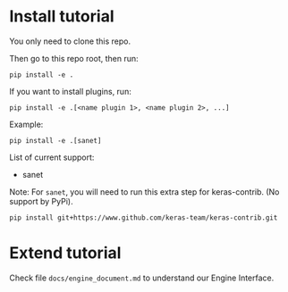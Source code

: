 # Install tutorial

You only need to clone this repo.

Then go to this repo root, then run:
```
pip install -e .
```

If you want to install plugins, run:
```
pip install -e .[<name plugin 1>, <name plugin 2>, ...]
```

Example:
```
pip install -e .[sanet]
```

List of current support:
- sanet

Note: For `sanet`, you will need to run this extra step for keras-contrib.
(No support by PyPi).

```
pip install git+https://www.github.com/keras-team/keras-contrib.git
```


# Extend tutorial
Check file `docs/engine_document.md` to understand our Engine Interface.
